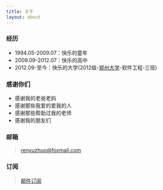 ```yaml
---
title: 关于
layout: about
---
```


### **经历**

* 1994.05-2009.07：快乐的童年
* 2009.09-2012.07：快乐的高中
* 2012.09-至今：快乐的大学(2012级-[郑州大学](http://www.zzu.edu.cn)-软件工程-三班)

### **感谢你们**

* 感谢我的老爸老妈
* 感谢那些我爱的爱我的人
* 感谢那些帮助过我的老师
* 感谢我的朋友们

### **邮箱**
> <a href="mailto:renyuzhuo@foxmail.com">renyuzhuo@foxmail.com</a>

### **订阅**

> <a href="http://sendcloud.sohu.com/subInvite/subscriptionInvite.do?invitecode=7e804699-2692-49a2-82a9-a92b7b1e6fbe">邮件订阅</a>